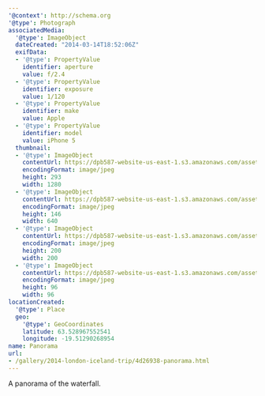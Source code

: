 ```yaml
---
'@context': http://schema.org
'@type': Photograph
associatedMedia:
  '@type': ImageObject
  dateCreated: "2014-03-14T18:52:06Z"
  exifData:
  - '@type': PropertyValue
    identifier: aperture
    value: f/2.4
  - '@type': PropertyValue
    identifier: exposure
    value: 1/120
  - '@type': PropertyValue
    identifier: make
    value: Apple
  - '@type': PropertyValue
    identifier: model
    value: iPhone 5
  thumbnail:
  - '@type': ImageObject
    contentUrl: https://dpb587-website-us-east-1.s3.amazonaws.com/asset/gallery/2014-london-iceland-trip/4d26938-panorama~1280.jpg
    encodingFormat: image/jpeg
    height: 293
    width: 1280
  - '@type': ImageObject
    contentUrl: https://dpb587-website-us-east-1.s3.amazonaws.com/asset/gallery/2014-london-iceland-trip/4d26938-panorama~640w.jpg
    encodingFormat: image/jpeg
    height: 146
    width: 640
  - '@type': ImageObject
    contentUrl: https://dpb587-website-us-east-1.s3.amazonaws.com/asset/gallery/2014-london-iceland-trip/4d26938-panorama~200x200.jpg
    encodingFormat: image/jpeg
    height: 200
    width: 200
  - '@type': ImageObject
    contentUrl: https://dpb587-website-us-east-1.s3.amazonaws.com/asset/gallery/2014-london-iceland-trip/4d26938-panorama~96x96.jpg
    encodingFormat: image/jpeg
    height: 96
    width: 96
locationCreated:
  '@type': Place
  geo:
    '@type': GeoCoordinates
    latitude: 63.528967552541
    longitude: -19.51290268954
name: Panorama
url:
- /gallery/2014-london-iceland-trip/4d26938-panorama.html
---
```


A panorama of the waterfall.
